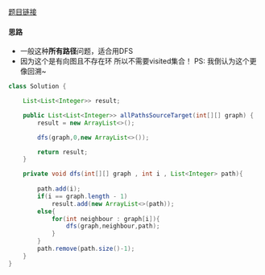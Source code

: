 [题目链接](https://leetcode-cn.com/problems/bP4bmD/)

#### 思路
+ 一般这种**所有路径**问题，适合用DFS
+ 因为这个是有向图且不存在环 所以不需要visited集合！
PS: 我倒认为这个更像回溯~

```java
class Solution {

    List<List<Integer>> result;

    public List<List<Integer>> allPathsSourceTarget(int[][] graph) {
		result = new ArrayList<>();

		dfs(graph,0,new ArrayList<>());

        return result;
    }

    private void dfs(int[][] graph , int i , List<Integer> path){
		
        path.add(i);
        if(i == graph.length - 1)
        	result.add(new ArrayList<>(path));
     	else{
        	for(int neighbour : graph[i]){
            	dfs(graph,neighbour,path);
        	}
        }
		path.remove(path.size()-1);
    }
}
```